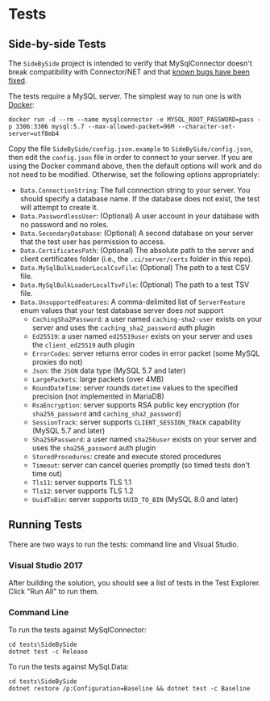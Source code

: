 # Tests

## Side-by-side Tests

The `SideBySide` project is intended to verify that MySqlConnector doesn't break compatibility
with Connector/NET and that [known bugs have been fixed](https://mysql-net.github.io/MySqlConnector/tutorials/migrating-from-connector-net/#fixed-bugs).

The tests require a MySQL server. The simplest way to run one is with [Docker](https://www.docker.com/community-edition):

    docker run -d --rm --name mysqlconnector -e MYSQL_ROOT_PASSWORD=pass -p 3306:3306 mysql:5.7 --max-allowed-packet=96M --character-set-server=utf8mb4

Copy the file `SideBySide/config.json.example` to `SideBySide/config.json`, then edit
the `config.json` file in order to connect to your server. If you are using the Docker
command above, then the default options will work and do not need to be modified.
Otherwise, set the following options appropriately:

* `Data.ConnectionString`: The full connection string to your server. You should specify a database name. If the database does not exist, the test will attempt to create it.
* `Data.PasswordlessUser`: (Optional) A user account in your database with no password and no roles.
* `Data.SecondaryDatabase`: (Optional) A second database on your server that the test user has permission to access.
* `Data.CertificatesPath`: (Optional) The absolute path to the server and client certificates folder (i.e., the `.ci/server/certs` folder in this repo).
* `Data.MySqlBulkLoaderLocalCsvFile`: (Optional) The path to a test CSV file.
* `Data.MySqlBulkLoaderLocalTsvFile`: (Optional) The path to a test TSV file.
* `Data.UnsupportedFeatures`: A comma-delimited list of `ServerFeature` enum values that your test database server does *not* support
  * `CachingSha2Password`: a user named `caching-sha2-user` exists on your server and uses the `caching_sha2_password` auth plugin
  * `Ed25519`: a user named `ed25519user` exists on your server and uses the `client_ed25519` auth plugin
  * `ErrorCodes`: server returns error codes in error packet (some MySQL proxies do not)
  * `Json`: the `JSON` data type (MySQL 5.7 and later)
  * `LargePackets`: large packets (over 4MB)
  * `RoundDateTime`: server rounds `datetime` values to the specified precision (not implemented in MariaDB)
  * `RsaEncryption`: server supports RSA public key encryption (for `sha256_password` and `caching_sha2_password`)
  * `SessionTrack`: server supports `CLIENT_SESSION_TRACK` capability (MySQL 5.7 and later)
  * `Sha256Password`: a user named `sha256user` exists on your server and uses the `sha256_password` auth plugin
  * `StoredProcedures`: create and execute stored procedures
  * `Timeout`: server can cancel queries promptly (so timed tests don't time out)
  * `Tls11`: server supports TLS 1.1
  * `Tls12`: server supports TLS 1.2
  * `UuidToBin`: server supports `UUID_TO_BIN` (MySQL 8.0 and later)

## Running Tests

There are two ways to run the tests: command line and Visual Studio.

### Visual Studio 2017

After building the solution, you should see a list of tests in the Test Explorer.  Click "Run All" to run them.

### Command Line

To run the tests against MySqlConnector:

```
cd tests\SideBySide
dotnet test -c Release
```

To run the tests against MySql.Data:

```
cd tests\SideBySide
dotnet restore /p:Configuration=Baseline && dotnet test -c Baseline
```
